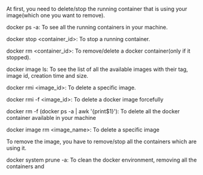 At first, you need to delete/stop the running container that is using your image(which one you want to remove).

docker ps -a: To see all the running containers in your machine.

docker stop <container_id>: To stop a running container.

docker rm <container_id>: To remove/delete a docker container(only if it stopped).

docker image ls: To see the list of all the available images with their tag, image id, creation time and size.

docker rmi <image_id>: To delete a specific image.

docker rmi -f <image_id>: To delete a docker image forcefully

docker rm -f (docker ps -a | awk '{print$1}'): To delete all the docker container available in your machine

docker image rm <image_name>: To delete a specific image

To remove the image, you have to remove/stop all the containers which are using it.

docker system prune -a: To clean the docker environment, removing all the containers and
